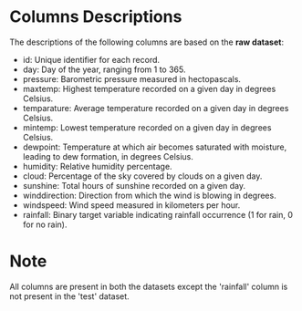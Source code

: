 # Columns Descriptions

The descriptions of the following columns are based on the **raw dataset**:

- id: Unique identifier for each record.
- day: Day of the year, ranging from 1 to 365.
- pressure: Barometric pressure measured in hectopascals.
- maxtemp: Highest temperature recorded on a given day in degrees Celsius.
- temparature: Average temperature recorded on a given day in degrees Celsius.
- mintemp: Lowest temperature recorded on a given day in degrees Celsius.
- dewpoint: Temperature at which air becomes saturated with moisture, leading to dew formation, in degrees Celsius.
- humidity: Relative humidity percentage.
- cloud: Percentage of the sky covered by clouds on a given day.
- sunshine: Total hours of sunshine recorded on a given day.
- winddirection: Direction from which the wind is blowing in degrees.
- windspeed: Wind speed measured in kilometers per hour.
- rainfall: Binary target variable indicating rainfall occurrence (1 for rain, 0 for no rain).

# Note

All columns are present in both the datasets except the 'rainfall' column is not present in the 'test' dataset.
